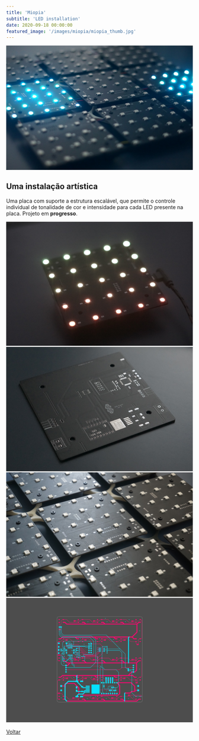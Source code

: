 ```yaml
---
title: 'Miopia'
subtitle: 'LED installation'
date: 2020-09-18 00:00:00
featured_image: '/images/miopia/miopia_thumb.jpg'
---
```


![](/images/miopia/miopia_01.jpg)

## Uma instalação artística

Uma placa com suporte a estrutura escalável, que permite o controle individual de tonalidade de cor e intensidade para cada LED presente na placa. Projeto em **progresso**.

<div class="gallery" data-columns="2">
	<img src="/images/miopia/miopia_02.jpg">
	<img src="/images/miopia/miopia_03.jpg">
	<img src="/images/miopia/miopia_04.jpg">
	<img src="/images/miopia/miopia_05.jpg">
</div>

<a href='/' class="button button--large">Voltar</a>